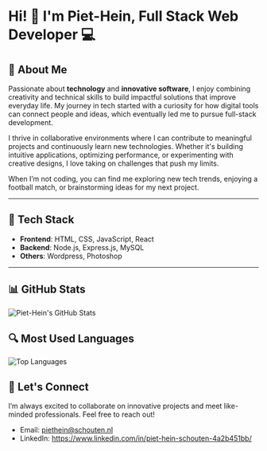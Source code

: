 # Hi! 👋 I'm Piet-Hein, Full Stack Web Developer 💻  


## 🚀 About Me  

Passionate about **technology** and **innovative software**, I enjoy combining creativity and technical skills to build impactful solutions that improve everyday life. My journey in tech started with a curiosity for how digital tools can connect people and ideas, which eventually led me to pursue full-stack development.  

I thrive in collaborative environments where I can contribute to meaningful projects and continuously learn new technologies. Whether it's building intuitive applications, optimizing performance, or experimenting with creative designs, I love taking on challenges that push my limits.  

When I’m not coding, you can find me exploring new tech trends, enjoying a football match, or brainstorming ideas for my next project.  

---

## 🌟 Tech Stack  

- **Frontend**: HTML, CSS, JavaScript, React  
- **Backend**: Node.js, Express.js, MySQL  
- **Others**: Wordpress, Photoshop 

---

## 📊 GitHub Stats  

![Piet-Hein's GitHub Stats](https://github-readme-stats.vercel.app/api?username=phsworks&show_icons=true&theme=radical)  

## 🔍 Most Used Languages  

![Top Languages](https://github-readme-stats.vercel.app/api/top-langs/?username=phsworks&layout=compact&theme=radical)  



## 📧 Let's Connect  

I’m always excited to collaborate on innovative projects and meet like-minded professionals. Feel free to reach out!  

- Email: piethein@schouten.nl  
- LinkedIn: https://www.linkedin.com/in/piet-hein-schouten-4a2b451bb/

